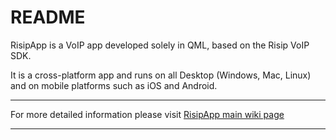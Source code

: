 # README #

RisipApp is a VoIP app developed solely in QML, based on the Risip VoIP SDK.

It is a cross-platform app and runs on all Desktop (Windows, Mac, Linux) and on mobile platforms such as iOS and Android.

-------------------------------

For more detailed information please visit [RisipApp main wiki page ](https://bitbucket.org/risip/risip-resources/wiki/risipapp-overview)

--------------------------------